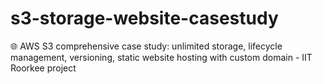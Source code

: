 # s3-storage-website-casestudy
🌐 AWS S3 comprehensive case study: unlimited storage, lifecycle management, versioning, static website hosting with custom domain - IIT Roorkee project

